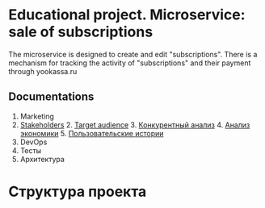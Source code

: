 # Educational project. Microservice: sale of subscriptions

The microservice is designed to create and edit "subscriptions".
There is a mechanism for tracking the activity of "subscriptions" and their payment through yookassa.ru

## Documentations

1. Marketing
2. [Stakeholders](./docs/01-marketing/01-stakeholders.md)
    2. [Target audience](./docs/01-marketing/02-target-audience.md)
    3. [Конкурентный анализ](./docs/01-marketing/03-concurrency.md)
    4. [Анализ экономики](./docs/01-marketing/04-economy.md)
    5. [Пользовательские истории](./docs/01-marketing/05-user-stories.md)
3. DevOps
4. Тесты
5. Архитектура

# Структура проекта
